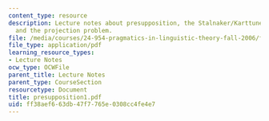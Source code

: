 ```yaml
---
content_type: resource
description: Lecture notes about presupposition, the Stalnaker/Karttunen approach,
  and the projection problem.
file: /media/courses/24-954-pragmatics-in-linguistic-theory-fall-2006/ff38aef663db47f7765e0308cc4fe4e7_presupposition1.pdf
file_type: application/pdf
learning_resource_types:
- Lecture Notes
ocw_type: OCWFile
parent_title: Lecture Notes
parent_type: CourseSection
resourcetype: Document
title: presupposition1.pdf
uid: ff38aef6-63db-47f7-765e-0308cc4fe4e7
---
```

